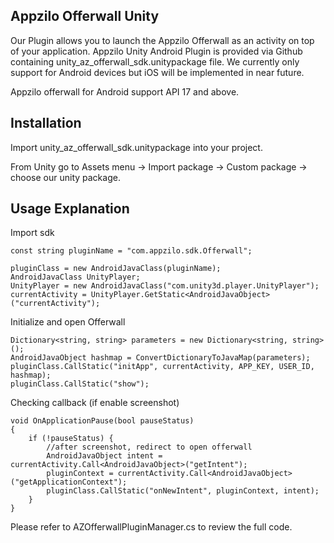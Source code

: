 ## Appzilo Offerwall Unity

Our Plugin allows you to launch the Appzilo Offerwall as an activity on top of your application. Appzilo Unity Android Plugin is provided via Github containing unity_az_offerwall_sdk.unitypackage file. We currently only support for Android devices but iOS will be implemented in near future.

Appzilo offerwall for Android support API 17 and above.


## Installation

Import unity_az_offerwall_sdk.unitypackage into your project.

From Unity go to Assets menu → Import package → Custom package → choose our unity package.

## Usage Explanation

Import sdk
```
const string pluginName = "com.appzilo.sdk.Offerwall";

pluginClass = new AndroidJavaClass(pluginName);
AndroidJavaClass UnityPlayer;
UnityPlayer = new AndroidJavaClass("com.unity3d.player.UnityPlayer");
currentActivity = UnityPlayer.GetStatic<AndroidJavaObject>("currentActivity");
```

Initialize and open Offerwall
```
Dictionary<string, string> parameters = new Dictionary<string, string>();
AndroidJavaObject hashmap = ConvertDictionaryToJavaMap(parameters);
pluginClass.CallStatic("initApp", currentActivity, APP_KEY, USER_ID, hashmap);
pluginClass.CallStatic("show");
```

Checking callback (if enable screenshot)
```
void OnApplicationPause(bool pauseStatus)
{
    if (!pauseStatus) {
        //after screenshot, redirect to open offerwall
        AndroidJavaObject intent = currentActivity.Call<AndroidJavaObject>("getIntent");
        pluginContext = currentActivity.Call<AndroidJavaObject>("getApplicationContext");
        pluginClass.CallStatic("onNewIntent", pluginContext, intent);
    }
}
```
Please refer to AZOfferwallPluginManager.cs to review the full code.


